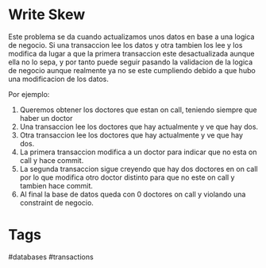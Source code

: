 # Write Skew
Este problema se da cuando actualizamos unos datos en base a una logica de negocio.
Si una transaccion lee los datos y otra tambien los lee y los modifica da lugar a que la primera transaccion este desactualizada aunque ella no lo sepa, y por tanto puede seguir pasando la validacion de la logica de negocio aunque realmente ya no se este cumpliendo debido a que hubo una modificacion de los datos.

Por ejemplo:
1. Queremos obtener los doctores que estan on call, teniendo siempre que haber un doctor
2. Una transaccion lee los doctores que hay actualmente y ve que hay dos.
3. Otra transaccion lee los doctores que hay actualmente y ve que hay dos.
4. La primera transaccion modifica a un doctor para indicar que no esta on call y hace commit.
5. La segunda transaccion sigue creyendo que hay dos doctores en on call por lo que modifica otro doctor distinto para que no este on call y tambien hace commit.
6. Al final la base de datos queda con 0 doctores on call y violando una constraint de negocio.

# Tags
#databases #transactions 